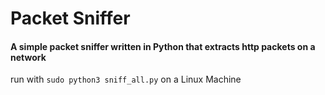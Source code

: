 # Packet Sniffer
#### A simple packet sniffer written in Python that extracts http packets on a network

run with `sudo python3 sniff_all.py` on a Linux Machine
